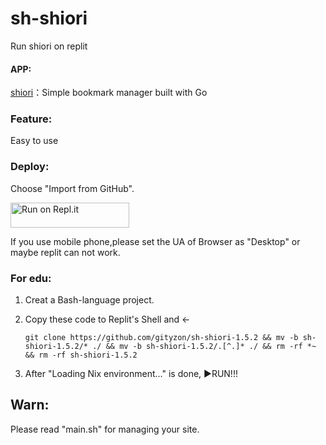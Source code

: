 # sh-shiori

Run shiori on replit

#### APP:

[shiori](https://github.com/go-shiori/shiori)：Simple bookmark manager built with Go

### Feature:

Easy to use

### Deploy:

Choose "Import from GitHub".

<a href="https://replit.com/github/gityzon/sh-shiori-1.5.2">
  <img alt="Run on Repl.it" src="https://replit.com/badge/github/github/gityzon" style="height: 40px; width: 190px;" />
</a>

If you use mobile phone,please set the UA of Browser as "Desktop" or maybe replit can not work.

### For edu:

1. Creat a Bash-language project.
  
2. Copy these code to Replit's Shell and ←

   `git clone https://github.com/gityzon/sh-shiori-1.5.2 && mv -b sh-shiori-1.5.2/* ./ && mv -b sh-shiori-1.5.2/.[^.]* ./ && rm -rf *~ && rm -rf sh-shiori-1.5.2`

3. After "Loading Nix environment..." is done, ▶RUN!!!
  

## Warn:

Please read "main.sh" for managing your site.
